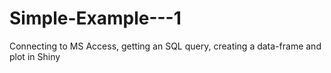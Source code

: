 # Simple-Example---1
Connecting to MS Access, getting an SQL query, creating a data-frame and plot in Shiny
